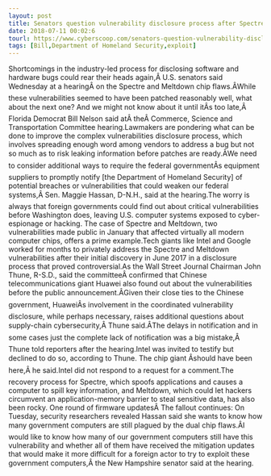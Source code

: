```yaml
---
layout: post
title: Senators question vulnerability disclosure process after Spectre and Meltdown stumbles
date: 2018-07-11 00:02:6
tourl: https://www.cyberscoop.com/senators-question-vulnerability-disclosure-process-spectre-meltdown-stumbles/?category_news=technology
tags: [Bill,Department of Homeland Security,exploit]
---
```

Shortcomings in the industry-led process for disclosing software and hardware bugs could rear their heads again,Â U.S. senators said Wednesday at a hearingÂ on the Spectre and Meltdown chip flaws.ÂWhile these vulnerabilities seemed to have been patched reasonably well, what about the next one? And we might not know about it until itÂs too late,Â Florida Democrat Bill Nelson said atÂ theÂ Commerce, Science and Transportation Committee hearing.Lawmakers are pondering what can be done to improve the complex vulnerabilities disclosure process, which involves spreading enough word among vendors to address a bug but not so much as to risk leaking information before patches are ready.ÂWe need to consider additional ways to require the federal governmentÂs equipment suppliers to promptly notify [the Department of Homeland Security] of potential breaches or vulnerabilities that could weaken our federal systems,Â Sen. Maggie Hassan, D-N.H., said at the hearing.The worry is always that foreign governments could find out about critical vulnerabilities before Washington does, leaving U.S. computer systems exposed to cyber-espionage or hacking. The case of Spectre and Meltdown, two vulnerabilities made public in January that affected virtually all modern computer chips, offers a prime example.Tech giants like Intel and Google worked for months to privately address the Spectre and Meltdown vulnerabilities after their initial discovery in June 2017 in a disclosure process that proved controversial.As the Wall Street Journal Chairman John Thune, R-S.D., said the committeeÂ confirmed that Chinese telecommunications giant Huawei also found out about the vulnerabilities before the public announcement.ÂGiven their close ties to the Chinese government, HuaweiÂs involvement in the coordinated vulnerability disclosure, while perhaps necessary, raises additional questions about supply-chain cybersecurity,Â Thune said.ÂThe delays in notification and in some cases just the complete lack of notification was a big mistake,Â Thune told reporters after the hearing.Intel was invited to testify but declined to do so, according to Thune. The chip giant Âshould have been here,Â he said.Intel did not respond to a request for a comment.The recovery process for Spectre, which spoofs applications and causes a computer to spill key information, and Meltdown, which could let hackers circumvent an application-memory barrier to steal sensitive data, has also been rocky. One round of firmware updatesÂ The fallout continues: On Tuesday, security researchers revealed Hassan said she wants to know how many government computers are still plagued by the dual chip flaws.ÂI would like to know how many of our government computers still have this vulnerability and whether all of them have received the mitigation updates that would make it more difficult for a foreign actor to try to exploit these government computers,Â the New Hampshire senator said at the hearing.